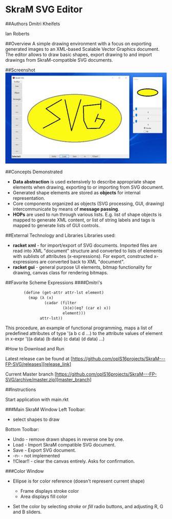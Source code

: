 # SkraM SVG Editor

##Authors
Dmitri Kheifets

Ian Roberts

##Overview
A simple drawing environment with a focus on exporting generated images to an XML-based Scalable Vector Graphics document. The editor allows to draw basic shapes, export drawing to and import drawings from SkraM-compatible SVG documents.

##Screenshot
![screenshot][skram.png]

##Concepts Demonstrated

* **Data abstraction** is used extensively to describe appropriate shape elements when drawing, exporting to or importing from SVG document.
* Generated shape elements are stored as **objects** for internal representation.
* Core components organized as objects (SVG processing, GUI, drawing) intercommunicate by means of **message passing**.
* **HOPs** are used to run through various lists. E.g. list of shape objects is mapped to generate XML content, or list of string labels and tags is mapped to generate lists of GUI controls.


##External Technology and Libraries
Libraries used:
* **racket xml** - for import/export of SVG documents. Imported files are read into XML "document" structure and converted to lists of elements with sublists of attributes (x-expressions). For export, constructed x-expressions are converted back to XML "document".
* **racket gui** - general purpose UI elements, bitmap functionality for drawing, canvas class for rendering bitmaps.

##Favorite Scheme Expressions
####Dmitri's
```racket
        (define (get-attr attr-lst element)
          (map (λ (x)
                 (cadar (filter
                         (λ(e)(eq? (car e) x))
                         element)))
               attr-lst))
```
This procedure, an example of functional programming, maps a list of predefined attributes of type '(a b c d ...) to the attribute values of element in x-expr '((a data) (b data) (c data) (d data) ...)




#How to Download and Run

Latest release can be found at [https://github.com/oplS16projects/SkraM---FP-SVG/releases][release_link]

Current Master branch [https://github.com/oplS16projects/SkraM---FP-SVG/archive/master.zip][master_branch]

##Instructions

Start application with main.rkt

###Main SkraM Window
Left Toolbar:
* select shapes to draw

Bottom Toolbar:
* Undo - remove drawn shapes in reverse one by one.
* Load - Import SkraM compatible SVG document.
* Save - Export SVG document.
* -n-  - not implemented
* !!Clear!! - clear the canvas entirely. Asks for confirmation.

###Color Window
* Ellipse is for color reference
  (doesn't represent current shape)
	* Frame displays stroke color
	* Area displays fill color

* Set the color by selecting *stroke* or *fill* radio buttons,
	and adjusting R, G and B sliders.

<!-- Links -->

[skram.png]: ./Screenshot/SkraM.png
[release_link]: https://github.com/oplS16projects/SkraM---FP-SVG/releases
[master_branch]: https://github.com/oplS16projects/SkraM---FP-SVG/archive/master.zip
